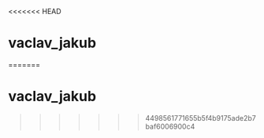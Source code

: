 <<<<<<< HEAD
# vaclav_jakub
=======
# vaclav_jakub 
>>>>>>> 4498561771655b5f4b9175ade2b7baf6006900c4

